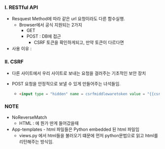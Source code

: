 

### I. RESTful API

- Resquest Method에 따라 같은 url 요청이라도 다른 함수실행.
  - Browser에서 공식 지원되는 2가지
    - GET
    - POST : DB에 접근
      - CSRF 토큰을 확인하게되고, 만약 토큰이 다르다면 
- 사용 이유 :  

### II. CSRF 

- 다른 사이트에서 우리 사이트로 보내는 요청을 걸러주는 기초적인 보안 장치

- POST 요청을 안정적으로 보낼 수 있게 만들어주는 녀석들임.

  - ```html
    <input type = "hidden" name = csrfmiddlewaretoken value = "{{csrf_token}}">
    ```



### NOTE

- NoReverseMatch
  - HTML : 에 뭔가 딴게 들어갔을때 
- App-templates - html 파일들은 Python embedded 된 html 파일임
  - views.py 에서 html들을 불러오기 떄문에 먼저 python문법으로 읽고 html를 리턴해주는 방식임.

